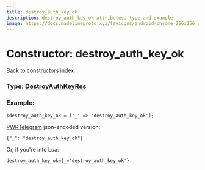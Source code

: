 ```yaml
---
title: destroy_auth_key_ok
description: destroy_auth_key_ok attributes, type and example
image: https://docs.madelineproto.xyz/favicons/android-chrome-256x256.png
---
```

# Constructor: destroy\_auth\_key\_ok  
[Back to constructors index](index.md)






### Type: [DestroyAuthKeyRes](../types/DestroyAuthKeyRes.md)


### Example:

```
$destroy_auth_key_ok = ['_' => 'destroy_auth_key_ok'];
```  

[PWRTelegram](https://pwrtelegram.xyz) json-encoded version:

```
{"_": "destroy_auth_key_ok"}
```


Or, if you're into Lua:  


```
destroy_auth_key_ok={_='destroy_auth_key_ok'}

```


